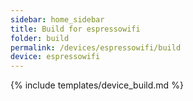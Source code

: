 ```yaml
---
sidebar: home_sidebar
title: Build for espressowifi
folder: build
permalink: /devices/espressowifi/build
device: espressowifi
---
```

{% include templates/device_build.md %}
